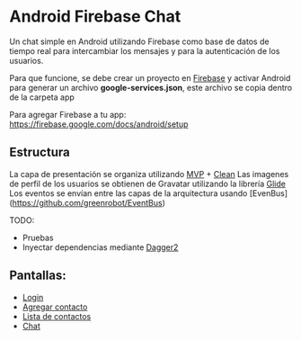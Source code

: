 # Android Firebase Chat

Un chat simple en Android utilizando Firebase como base de datos de tiempo real para intercambiar los mensajes y para la autenticación de los usuarios.

Para que funcione, se debe crear un proyecto en [Firebase](https://www.firebase.com/) y activar Android para generar un archivo __google-services.json__, este archivo se copia dentro de la carpeta app

Para agregar Firebase a tu app: https://firebase.google.com/docs/android/setup

## Estructura

La capa de presentación se organiza utilizando [MVP](http://antonioleiva.com/mvp-android) + [Clean](https://8thlight.com/blog/uncle-bob/2012/08/13/the-clean-architecture.html)
Las imagenes de perfil de los usuarios se obtienen de Gravatar utilizando la librería [Glide](https://github.com/bumptech/glide)
Los eventos se envían entre las capas de la arquitectura usando [EvenBus] (https://github.com/greenrobot/EventBus)

TODO:
* Pruebas
* Inyectar dependencias mediante [Dagger2](https://github.com/google/dagger) 

## Pantallas:

* [Login](./screenshots/1-login.png)
* [Agregar contacto](./screenshots/2-add_contact.png)
* [Lista de contactos](./screenshots/3-user_list.png)
* [Chat](./screenshots/4-chat.png)
